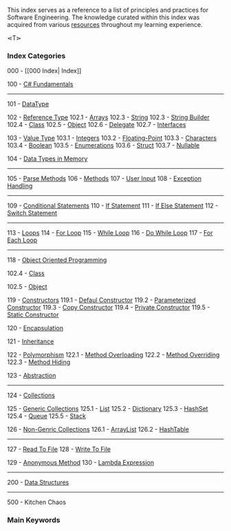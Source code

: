 This index serves as a reference to a list of principles and practices for Software Engineering. The knowledge curated within this index was acquired from various [resources](obsidian://open?vault=Software%20Engineering&file=Resources%2FResources) throughout my learning experience.

⋖T⋗


### Index Categories 

000 - [[000 Index| Index]]

100 - [C# Fundamentals](obsidian://open?vault=Software%20Engineering&file=100%20CSharp%20Fundamentals%2F100%20CSharp%20Fundamentals) 

--- 

101 - [DataType](obsidian://open?vault=Software%20Engineering&file=100%20CSharp%20Fundamentals%2F101%20-%20104%20Data%20Type%2F101%20Data%20Type) 

102 - [Reference Type](obsidian://open?vault=Software%20Engineering&file=100%20CSharp%20Fundamentals%2F101%20-%20104%20Data%20Type%2F102%20Reference%20Type) 
   102.1 - [Arrays](obsidian://open?vault=Software%20Engineering&file=100%20CSharp%20Fundamentals%2F101%20-%20104%20Data%20Type%2F102%20Reference%20Type%2F102.1%20Arrays) 
   102.3 - [String](obsidian://open?vault=Software%20Engineering&file=100%20CSharp%20Fundamentals%2F101%20-%20104%20Data%20Type%2F102%20Reference%20Type%2F102.2%20String) 
   102.3 - [String Builder](obsidian://open?vault=Software%20Engineering&file=100%20CSharp%20Fundamentals%2F101%20-%20104%20Data%20Type%2F102%20Reference%20Type%2F102.3%20String%20Builder) 
   102.4 - [Class](obsidian://open?vault=Software%20Engineering&file=100%20CSharp%20Fundamentals%2F101%20-%20104%20Data%20Type%2F102%20Reference%20Type%2F102.4%20Class) 
   102.5 - [Object](obsidian://open?vault=Software%20Engineering&file=100%20CSharp%20Fundamentals%2F101%20-%20104%20Data%20Type%2F102%20Reference%20Type%2F102.5%20Objects) 
   102.6 - [Delegate](obsidian://open?vault=Software%20Engineering&file=100%20CSharp%20Fundamentals%2F101%20-%20104%20Data%20Type%2F102%20Reference%20Type%2F102.6%20Delegate) 
   102.7 - [Interfaces](obsidian://open?vault=Software%20Engineering&file=100%20CSharp%20Fundamentals%2F101%20-%20104%20Data%20Type%2F102%20Reference%20Type%2F102.7%20Interfaces) 

103 - [ Value Type](obsidian://open?vault=Software%20Engineering&file=100%20CSharp%20Fundamentals%2F101%20-%20104%20Data%20Type%2F103%20Value%20Type) 
   103.1 - [Integers](obsidian://open?vault=Software%20Engineering&file=100%20CSharp%20Fundamentals%2F101%20-%20104%20Data%20Type%2F103%20Value%20Type%2F103.1%20Integers) 
   103.2 - [Floating-Point](obsidian://open?vault=Software%20Engineering&file=100%20CSharp%20Fundamentals%2F101%20-%20104%20Data%20Type%2F103%20Value%20Type%2F103.2%20Floating-Point) 
   103.3 - [Characters](obsidian://open?vault=Software%20Engineering&file=100%20CSharp%20Fundamentals%2F101%20-%20104%20Data%20Type%2F103%20Value%20Type%2F103.3%20Characters) 
   103.4 - [Boolean](obsidian://open?vault=Software%20Engineering&file=100%20CSharp%20Fundamentals%2F101%20-%20104%20Data%20Type%2F103%20Value%20Type%2F103.4%20Boolean) 
   103.5 - [Enumerations](obsidian://open?vault=Software%20Engineering&file=100%20CSharp%20Fundamentals%2F101%20-%20104%20Data%20Type%2F103%20Value%20Type%2F103.5%20Enumerations) 
   103.6 - [Struct](obsidian://open?vault=Software%20Engineering&file=100%20CSharp%20Fundamentals%2F101%20-%20104%20Data%20Type%2F103%20Value%20Type%2F103.6%20Struct) 
   103.7 - [Nullable](obsidian://open?vault=Software%20Engineering&file=100%20CSharp%20Fundamentals%2F101%20-%20104%20Data%20Type%2F103%20Value%20Type%2F103.7%20Nullable) 

104 - [Data Types in Memory](obsidian://open?vault=Software%20Engineering&file=100%20CSharp%20Fundamentals%2F101%20-%20104%20Data%20Type%2F104%20Data%20Types%20in%20Memory) 

---

105 - [Parse Methods](obsidian://open?vault=Software%20Engineering&file=100%20CSharp%20Fundamentals%2F105%20Parse%20Methods) 
106 - [Methods](obsidian://open?vault=Software%20Engineering&file=100%20CSharp%20Fundamentals%2F106%20Methods) 
107 - [User Input](obsidian://open?vault=Software%20Engineering&file=100%20CSharp%20Fundamentals%2F107%20User%20Input) 
108 - [Exception Handling](obsidian://open?vault=Software%20Engineering&file=100%20CSharp%20Fundamentals%2F108%20Exception%20Handling) 

---

109 - [Conditional Statements](obsidian://open?vault=Software%20Engineering&file=100%20CSharp%20Fundamentals%2F109%20-%20112%20Conditional%20Statements%2F109%20Conditional%20Statements)
	110 - [If Statement](obsidian://open?vault=Software%20Engineering&file=100%20CSharp%20Fundamentals%2F109%20-%20112%20Conditional%20Statements%2F109%20Conditional%20Statement%2F110%20If%20Statement)
	111 - [If Else Statement](obsidian://open?vault=Software%20Engineering&file=100%20CSharp%20Fundamentals%2F109%20-%20112%20Conditional%20Statements%2F109%20Conditional%20Statement%2F111%20If-Else%20Statement)
	112 - [Switch Statement](obsidian://open?vault=Software%20Engineering&file=100%20CSharp%20Fundamentals%2F109%20-%20112%20Conditional%20Statements%2F109%20Conditional%20Statement%2F112%20Switch%20Statement)

---

113 - [Loops](obsidian://open?vault=Software%20Engineering&file=100%20CSharp%20Fundamentals%2F113%20-%20117Loops%2F113%20Loops)
	114 - [For Loop](obsidian://open?vault=Software%20Engineering&file=100%20CSharp%20Fundamentals%2F113%20-%20117Loops%2F113%20Loops%2F114%20For%20Loop)
	115 - [While Loop](obsidian://open?vault=Software%20Engineering&file=100%20CSharp%20Fundamentals%2F113%20-%20117Loops%2F113%20Loops%2F115%20While%20Loop)
	116 - [Do While Loop](obsidian://open?vault=Software%20Engineering&file=100%20CSharp%20Fundamentals%2F113%20-%20117Loops%2F113%20Loops%2F116%20Do-While%20Loop)
	117 - [For Each Loop](obsidian://open?vault=Software%20Engineering&file=100%20CSharp%20Fundamentals%2F113%20-%20117Loops%2F113%20Loops%2F117%20For-Each%20Loop)

---

118 - [Object Oriented Programming](obsidian://open?vault=Software%20Engineering&file=100%20CSharp%20Fundamentals%2F118%20Object%20Oriented%20Programming)

   102.4 - [Class](obsidian://open?vault=Software%20Engineering&file=100%20CSharp%20Fundamentals%2F101%20-%20104%20Data%20Type%2F102%20Reference%20Type%2F102.4%20Class)

   102.5 - [Object](obsidian://open?vault=Software%20Engineering&file=100%20CSharp%20Fundamentals%2F101%20-%20104%20Data%20Type%2F102%20Reference%20Type%2F102.5%20Objects)

   119 - [Constructors](obsidian://open?vault=Software%20Engineering&file=100%20CSharp%20Fundamentals%2F118%20-%20OOP%2F119%20Constructors%2F119%20Constructors)
		119.1 - [Defaul Constructor](obsidian://open?vault=Software%20Engineering&file=100%20CSharp%20Fundamentals%2F118%20-%20OOP%2F119%20Constructors%2F119.1%20Default%20Constructor)
		119.2 - [Parameterized Constructor](obsidian://open?vault=Software%20Engineering&file=100%20CSharp%20Fundamentals%2F118%20-%20OOP%2F119%20Constructors%2F119.2%20Parameterized%20Constructor)
		119.3 - [Copy Constructor](obsidian://open?vault=Software%20Engineering&file=100%20CSharp%20Fundamentals%2F118%20-%20OOP%2F119%20Constructors%2F119.3%20Copy%20Constructor)
		119.4 - [Private Constructor](obsidian://open?vault=Software%20Engineering&file=100%20CSharp%20Fundamentals%2F118%20-%20OOP%2F119%20Constructors%2F119.4%20Private%20Constructor)
		119.5 - [Static Constructor](obsidian://open?vault=Software%20Engineering&file=100%20CSharp%20Fundamentals%2F118%20-%20OOP%2F119%20Constructors%2F119.5%20Static%20Constructor)

   120 - [Encapsulation](obsidian://open?vault=Software%20Engineering&file=100%20CSharp%20Fundamentals%2F118%20-%20OOP%2F120%20Encapsulation)
	
   121 - [Inheritance](obsidian://open?vault=Software%20Engineering&file=100%20CSharp%20Fundamentals%2F118%20-%20OOP%2F121%20Inheritance)

   122 - [Polymorphism](obsidian://open?vault=Software%20Engineering&file=100%20CSharp%20Fundamentals%2F118%20-%20OOP%2F122%20Polymorphism%2F122%20Polymorphism)
		122.1 - [Method Overloading](obsidian://open?vault=Software%20Engineering&file=100%20CSharp%20Fundamentals%2F118%20-%20OOP%2F122%20Polymorphism%2F122.1%20Method%20Overloading)
		122.2 - [Method Overriding](obsidian://open?vault=Software%20Engineering&file=100%20CSharp%20Fundamentals%2F118%20-%20OOP%2F122%20Polymorphism%2F122.2%20Method%20Overriding)
		122.3 - [Method Hiding](obsidian://open?vault=Software%20Engineering&file=100%20CSharp%20Fundamentals%2F118%20-%20OOP%2F122%20Polymorphism%2F122.3%20Method%20Hiding)

   123 - [Abstraction](obsidian://open?vault=Software%20Engineering&file=100%20CSharp%20Fundamentals%2F118%20-%20OOP%2F123%20Abstraction)

---

124 - [Collections](obsidian://open?vault=Software%20Engineering&file=100%20CSharp%20Fundamentals%2F124%20Collections%2F124%20Collections)
   
   125 - [Generic Collections](obsidian://open?vault=Software%20Engineering&file=100%20CSharp%20Fundamentals%2F124%20Collections%2F125%20Generic%20Collections%2F125%20Generic%20Collections)
	   125.1 - [List](obsidian://open?vault=Software%20Engineering&file=100%20CSharp%20Fundamentals%2F124%20Collections%2F125%20Generic%20Collections%2F125.1%20List)
	   125.2 - [Dictionary](obsidian://open?vault=Software%20Engineering&file=100%20CSharp%20Fundamentals%2F124%20Collections%2F125%20Generic%20Collections%2F125.2%20Dictionary)
	   125.3 - [HashSet](obsidian://open?vault=Software%20Engineering&file=100%20CSharp%20Fundamentals%2F124%20Collections%2F125%20Generic%20Collections%2F125.3%20HashSet)
	   125.4 - [Queue](obsidian://open?vault=Software%20Engineering&file=100%20CSharp%20Fundamentals%2F124%20Collections%2F125%20Generic%20Collections%2F125.4%20Queue)
	   125.5 - [Stack](obsidian://open?vault=Software%20Engineering&file=100%20CSharp%20Fundamentals%2F124%20Collections%2F125%20Generic%20Collections%2F125.5%20Stack)

   126 - [Non-Genric Collections](obsidian://open?vault=Software%20Engineering&file=100%20CSharp%20Fundamentals%2F124%20Collections%2F126%20Non-Generic%20Collections%2F126%20Non-Generic%20Collections)
	   126.1 - [ArrayList](obsidian://open?vault=Software%20Engineering&file=100%20CSharp%20Fundamentals%2F124%20Collections%2F126%20Non-Generic%20Collections%2F126.1%20ArrayList)
	   126.2 - [HashTable](obsidian://open?vault=Software%20Engineering&file=100%20CSharp%20Fundamentals%2F124%20Collections%2F126%20Non-Generic%20Collections%2F126.2%20HashTable)

--- 

127 - [Read To File](obsidian://open?vault=Software%20Engineering&file=100%20CSharp%20Fundamentals%2F127%20Read%20from%20File)
128 - [Write To File](obsidian://open?vault=Software%20Engineering&file=100%20CSharp%20Fundamentals%2F128%20Write%20to%20File)

129 - [Anonymous Method](obsidian://open?vault=Software%20Engineering&file=100%20CSharp%20Fundamentals%2F129%20Anonymous%20Method)
   130 - [Lambda Expression](obsidian://open?vault=Software%20Engineering&file=100%20CSharp%20Fundamentals%2F130%20Lambda%20Expression)





---

200 - [Data Structures](obsidian://open?vault=Software%20Engineering&file=200%20Data%20Structures%2F200%20Data%20Structures)





---

500 - Kitchen Chaos











### Main Keywords





